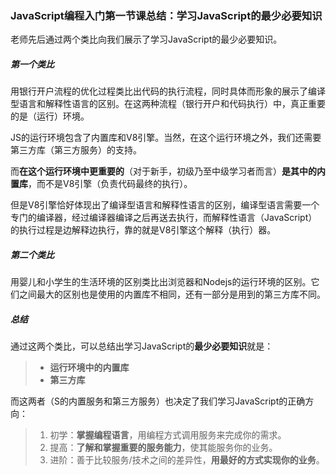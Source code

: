 ### JavaScript编程入门第一节课总结：学习JavaScript的最少必要知识

老师先后通过两个类比向我们展示了学习JavaScript的最少必要知识。

##### 第一个类比

用银行开户流程的优化过程类比出代码的执行流程，同时具体而形象的展示了编译型语言和解释性语言的区别。在这两种流程（银行开户和代码执行）中，真正重要的是（运行）环境。

JS的运行环境包含了内置库和V8引擎。当然，在这个运行环境之外，我们还需要第三方库（第三方服务）的支持。

而**在这个运行环境中更重要的**（对于新手，初级乃至中级学习者而言）**是其中的内置库**，而不是V8引擎（负责代码最终的执行）。

但是V8引擎恰好体现出了编译型语言和解释性语言的区别，编译型语言需要一个专门的编译器，经过编译器编译之后再送去执行，而解释性语言（JavaScript）的执行过程是边解释边执行，靠的就是V8引擎这个解释（执行）器。



##### 第二个类比

用婴儿和小学生的生活环境的区别类比出浏览器和Nodejs的运行环境的区别。它们之间最大的区别也是使用的内置库不相同，还有一部分是用到的第三方库不同。



##### 总结

通过这两个类比，可以总结出学习JavaScript的**最少必要知识**就是：

> - **运行环境中的内置库**
> - **第三方库**

而这两者（S的内置服务和第三方服务）也决定了我们学习JavaScript的正确方向：

> 1. 初学：**掌握编程语言**，用编程方式调用服务来完成你的需求。
> 2. 提高：**了解和掌握重要的服务能力**，使其能服务你的业务。
> 3. 进阶：善于比较服务/技术之间的差异性，**用最好的方式实现你的业务**。